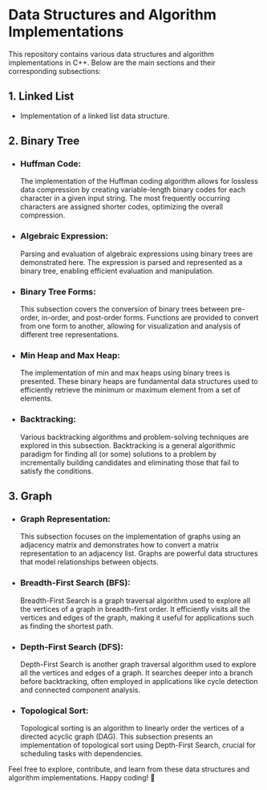 # Data Structures and Algorithm Implementations

This repository contains various data structures and algorithm implementations in C++. Below are the main sections and their corresponding subsections:


## 1. Linked List

- Implementation of a linked list data structure.
  

## 2. Binary Tree

- ### Huffman Code:

  The implementation of the Huffman coding algorithm allows for lossless data compression by creating variable-length binary codes for each character in a given input string. The most frequently occurring characters are assigned shorter codes, optimizing the overall compression.

- ### Algebraic Expression:

  Parsing and evaluation of algebraic expressions using binary trees are demonstrated here. The expression is parsed and represented as a binary tree, enabling efficient evaluation and manipulation.

- ### Binary Tree Forms:

  This subsection covers the conversion of binary trees between pre-order, in-order, and post-order forms. Functions are provided to convert from one form to another, allowing for visualization and analysis of different tree representations.

- ### Min Heap and Max Heap:

  The implementation of min and max heaps using binary trees is presented. These binary heaps are fundamental data structures used to efficiently retrieve the minimum or maximum element from a set of elements.

- ### Backtracking:

  Various backtracking algorithms and problem-solving techniques are explored in this subsection. Backtracking is a general algorithmic paradigm for finding all (or some) solutions to a problem by incrementally building candidates and eliminating those that fail to satisfy the conditions.


## 3. Graph

- ### Graph Representation:

  This subsection focuses on the implementation of graphs using an adjacency matrix and demonstrates how to convert a matrix representation to an adjacency list. Graphs are powerful data structures that model relationships between objects.

- ### Breadth-First Search (BFS):

  Breadth-First Search is a graph traversal algorithm used to explore all the vertices of a graph in breadth-first order. It efficiently visits all the vertices and edges of the graph, making it useful for applications such as finding the shortest path.

- ### Depth-First Search (DFS):

  Depth-First Search is another graph traversal algorithm used to explore all the vertices and edges of a graph. It searches deeper into a branch before backtracking, often employed in applications like cycle detection and connected component analysis.

- ### Topological Sort:

  Topological sorting is an algorithm to linearly order the vertices of a directed acyclic graph (DAG). This subsection presents an implementation of topological sort using Depth-First Search, crucial for scheduling tasks with dependencies.


Feel free to explore, contribute, and learn from these data structures and algorithm implementations. Happy coding! 🚀

